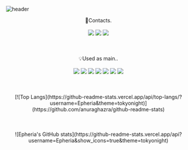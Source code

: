 ![header](https://capsule-render.vercel.app/api?type=waving&color=timeGradient&text=Welcome%20to%20Sehyup's%20GitHub%20👋%20&animation=twinkling&fontSize=35&fontAlignY=40&fontAlign=50&height=250)

<!--
**Epheria/Epheria** is a ✨ _special_ ✨ repository because its `README.md` (this file) appears on your GitHub profile.

Here are some ideas to get you started:

- 🔭 I’m currently working on ...
- 🌱 I’m currently learning ...
- 👯 I’m looking to collaborate on ...
- 🤔 I’m looking for help with ...
- 💬 Ask me about ...
- 📫 How to reach me: ...
- 😄 Pronouns: ...
- ⚡ Fun fact: ...
-->

<div align="center">
🔗Contacts.
<br>
<br>
<a href="https://Epheria.github.io" target="_blank"><img src="https://img.shields.io/badge/DevBlog-A9A9A9?style=flat-square&logo=blogger&logoColor=white"/></a>
<a href="https://www.youtube.com/channel/UCDgw56U0mrq6jIkMpDKqz3g" target="_blank"><img src="https://img.shields.io/badge/Video-DB7093?style=flat-square&logo=youtube&logoColor=white"/></a>
<a href="" target="_blank"><img src="https://img.shields.io/badge/tpguq1104@naver.com-3CB371?style=flat-square&logo=gmail&logoColor=white"/></a>
<br>
<br>
<br>
<br>
💡Used as main..
<br>
<br>
<a href="" target="_blank"><img src="https://img.shields.io/badge/Unity-FFFAFA?style=flat-square&logo=unity&logoColor=black"/></a>
<a href="" target="_blank"><img src="https://img.shields.io/badge/Csharp-800080?style=flat-square&logo=csharp&logoColor=white"/></a>
<a href="" target="_blank"><img src="https://img.shields.io/badge/C-4169E1?style=flat-square&logo=c&logoColor=white"/></a>
<a href="" target="_blank"><img src="https://img.shields.io/badge/C++-4169E1?style=flat-square&logo=cplusplus&logoColor=white"/></a>
<a href="" target="_blank"><img src="https://img.shields.io/badge/Ruby-FFFAFA?style=flat-square&logo=ruby&logoColor=red"/></a>
<a href="" target="_blank"><img src="https://img.shields.io/badge/Xcode-E6E6FA?style=flat-square&logo=xcode&logoColor=blue"/></a>
<a href="" target="_blank"><img src="https://img.shields.io/badge/fastlane-FFFAFA?style=flat-square&logo=fastlane&logoColor=black"/></a>
<br>
<br>
<br>
<br>
[![Top Langs](https://github-readme-stats.vercel.app/api/top-langs/?username=Epheria&theme=tokyonight)](https://github.com/anuraghazra/github-readme-stats)
<br>
<br>
<br>
<br>
![Epheria's GitHub stats](https://github-readme-stats.vercel.app/api?username=Epheria&show_icons=true&theme=tokyonight)
</div>
